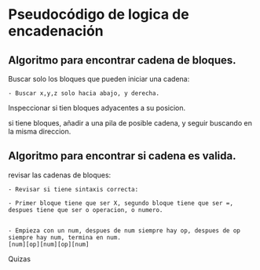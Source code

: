 
# Pseudocódigo de logica de encadenación


##  Algoritmo para encontrar cadena de bloques.

Buscar solo los bloques que pueden iniciar una cadena:

	- Buscar x,y,z solo hacia abajo, y derecha.
	

Inspeccionar si tien bloques adyacentes a su posicion.

si tiene bloques, añadir a una pila de posible cadena, y seguir buscando en la misma direccion.

## Algoritmo para encontrar si cadena es valida.

revisar las cadenas de bloques:
	
	- Revisar si tiene sintaxis correcta:
	
	- Primer bloque tiene que ser X, segundo bloque tiene que ser =, 
	despues tiene que ser o operacion, o numero.
	
	
	- Empieza con un num, despues de num siempre hay op, despues de op siempre hay num, termina en num.
	[num][op][num][op][num]
	
Quizas 


